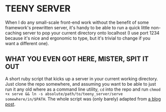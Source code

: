 # TEENY SERVER

When I do any small-scale front-end work without the benefit of some framework's
prewritten server, it's handy to be able to run a quick little non-caching server
to pop your current directory onto localhost (I use port 1234 because it's nice
and ergonomic to type, but it's trivial to change if you want a different one).

## WHAT YOU EVEN GOT HERE, MISTER, SPIT IT OUT

A short ruby script that kicks up a server in your current working directory.
Just clone the repo somewhere, and assuming you want to be able to just run it
any old where as a command line utility, `cd` into the repo and run
`chmod +x serve && ln -s absolute/path/to/teeny_server/serve somewhere/in/$PATH`.
The whole script was (only barely) adapted from [a blog post](http://tobyho.com/2009/09/16/http-server-in-5-lines-with/).
